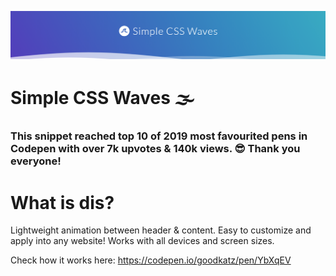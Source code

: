 ![My image](https://github.com/Goodkatz/simple-css-waves/blob/master/img/simplecss.PNG)

# Simple CSS Waves 🌫
### This snippet reached top 10 of 2019 most favourited pens in Codepen with over 7k upvotes & 140k views. 😎 Thank you everyone!

# What is dis?

Lightweight animation between header & content. Easy to customize and apply into any website! Works with all devices and screen sizes.

Check how it works here: https://codepen.io/goodkatz/pen/YbXqEV 


